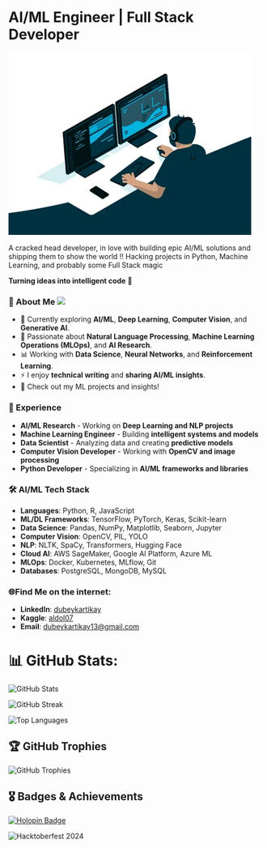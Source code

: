 # AI/ML Engineer | Full Stack Developer
<img src="giphy 3.webp" style="text-align:center;"></img>

A cracked head developer, in love with building epic AI/ML solutions and shipping them to show the world !! Hacking projects in Python, Machine Learning, and probably some Full Stack magic

**Turning ideas into intelligent code** 🚀

### 🌟 About Me ![](https://komarev.com/ghpvc/?username=aldol07&label=Profile+views&style=for-the-badge&color=green)  
- 🔭 Currently exploring **AI/ML**, **Deep Learning**, **Computer Vision**, and **Generative AI**.  
- 🤖 Passionate about **Natural Language Processing**, **Machine Learning Operations (MLOps)**, and **AI Research**.
- 📊 Working with **Data Science**, **Neural Networks**, and **Reinforcement Learning**.
- ⚡ I enjoy **technical writing** and **sharing AI/ML insights**.
- 📖 Check out my ML projects and insights!  

### 💼 Experience  
- **AI/ML Research** - Working on **Deep Learning and NLP projects**
- **Machine Learning Engineer** - Building **intelligent systems and models**  
- **Data Scientist** - Analyzing data and creating **predictive models**  
- **Computer Vision Developer** - Working with **OpenCV and image processing**
- **Python Developer** - Specializing in **AI/ML frameworks and libraries**

### 🛠️ AI/ML Tech Stack
- **Languages**: Python, R, JavaScript
- **ML/DL Frameworks**: TensorFlow, PyTorch, Keras, Scikit-learn
- **Data Science**: Pandas, NumPy, Matplotlib, Seaborn, Jupyter
- **Computer Vision**: OpenCV, PIL, YOLO
- **NLP**: NLTK, SpaCy, Transformers, Hugging Face
- **Cloud AI**: AWS SageMaker, Google AI Platform, Azure ML
- **MLOps**: Docker, Kubernetes, MLflow, Git
- **Databases**: PostgreSQL, MongoDB, MySQL

### 🌐Find Me on the internet: 
- **LinkedIn**: [dubeykartikay](https://www.linkedin.com/in/dubeykartikay)
- **Kaggle**: [aldol07](https://kaggle.com/aldol07)
- **Email**: dubeykartikay13@gmail.com

# 📊 GitHub Stats:

![GitHub Stats](https://github-readme-stats.vercel.app/api?username=aldol07&show_icons=true&theme=dark&count_private=true)

![GitHub Streak](https://streak-stats.demolab.com/?user=aldol07theme=dark)

![Top Languages](https://github-readme-stats.vercel.app/api/top-langs/?username=aldol07&layout=compact&theme=dark)

## 🏆 GitHub Trophies
![GitHub Trophies](https://github-profile-trophy.vercel.app/?username=aldol07&theme=darkhub&no-frame=false&no-bg=false&margin-w=4)

## 🎖️ Badges & Achievements
[![Holopin Badge](https://holopin.me/aldol07)](https://holopin.io/@aldol07)

<!-- Hacktoberfest badges - these will show automatically during October if you participate -->
![Hacktoberfest 2024](https://img.shields.io/badge/Hacktoberfest-2024-blueviolet?style=for-the-badge&logo=hacktoberfest&logoColor=white)
